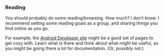 ###  Reading

You should probably do some reading/browsing. How much? I don't know. I recommend setting some reading goals as a group, and sharing things you find online as you go.

For example, the [Android Developer site](http://developer.android.com/index.html) might be a good set of pages to get cozy with. Learn what is there and think about what might be useful, as you might be going there a lot for documentation. (Or, possibly not.)